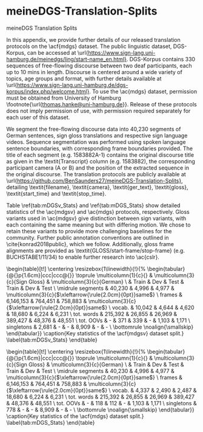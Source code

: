 # meineDGS-Translation-Splits
meineDGS Translation Splits


In this appendix, we provide further details of our released translation protocols on the \acf{mdgs} dataset. The public linguistic dataset, DGS-Korpus, can be accessed at \url{https://www.sign-lang.uni-hamburg.de/meinedgs/ling/start-name_en.html}. DGS-Korpus contains 330 sequences of free-flowing discourse between two deaf participants, each up to 10 mins in length. Discourse is centered around a wide variety of topics, age groups and format, with further details available at \url{https://www.sign-lang.uni-hamburg.de/dgs-korpus/index.php/welcome.html}. To use the \ac{mdgs} dataset, permission must be obtained from University of Hamburg \footnote{\url{thomas.hanke@uni-hamburg.de}}. Release of these protocols does not imply permission of use, with permission required separately for each user of this dataset.

 We segment the free-flowing discourse data into 40,230 segments of German sentences, sign gloss translations and respective sign language videos. Sequence segmentation was performed using spoken language sentence boundaries, with corresponding frame boundaries provided. The title of each segment (e.g. 1583882A-1) contains the original discourse title as given in the \textit{Transcript} column (e.g. 1583882), the corresponding participant camera (A or B) and the position of the extracted sequence in the original discourse. The translation protocols are publicly available at \url{https://github.com/BenSaunders27/meineDGS-Translation-Splits}, detailing \textit{filename}, \textit{camera}, \textit{ger\_text}, \textit{gloss}, \textit{start\_time} and \textit{stop\_time}.


Table \ref{tab:mDGSv_Stats} and \ref{tab:mDGS_Stats} show detailed statistics of the \ac{mdgsv} and \ac{mdgs} protocols, respectively. Gloss variants used in \ac{mdgsv} give distinction between sign variants, with each containing the same meaning but with differing motion. We chose to retain these variants to provide more challenging baselines for the community. Further public annotation conventions are outlined in \cite{konrad2018public}, which we follow. Additionally, gloss frame alignments are provided as \textit{GLOSS/start-frame/stop-frame} (e.g. BUCHSTABE1/11/34) to enable further research into \ac{cslr}.


\begin{table}[t!]
\centering
\resizebox{1\linewidth}{!}{%
\begin{tabular}{@{}p{1.6cm}|ccc|ccc@{}}
\toprule
\multicolumn{1}{c}{} & \multicolumn{3}{c}{Sign Gloss} & \multicolumn{3}{c}{German} \\
           & Train   & Dev    & Test   & Train  & Dev   & Test  \\  \midrule
segments   & 40,230 &  4,996 & 4,977 & \multicolumn{3}{c}{$\xleftarrow{\rule{2.0cm}{0pt}}same$} \\
frames     & 6,146,153 & 764,451 & 758,883 & \multicolumn{3}{c}{$\xleftarrow{\rule{2.0cm}{0pt}}same$} \\
vocab.     & 10,042 & 4,644 & 4,620 & 18,680  & 6,224  & 6,231  \\
tot. words & 215,392 & 26,855 & 26,969 & 389,427 & 48,376 & 48,551 \\
tot. OOVs  & - & 371 & 339 & - & 1,103 & 1,171 \\
singletons & 2,681 & - & -  & 8,909 & - & - \\
\bottomrule
\noalign{\smallskip} 
\end{tabular}}
\caption{Key statistics of the \acf{mdgsv} dataset split.}
\label{tab:mDGSv_Stats}
\end{table}

\begin{table}[t!]
\centering
\resizebox{1\linewidth}{!}{%
\begin{tabular}{@{}p{1.6cm}|ccc|ccc@{}}
\toprule
\multicolumn{1}{c}{} & \multicolumn{3}{c}{Sign Gloss} & \multicolumn{3}{c}{German} \\
           & Train   & Dev    & Test   & Train  & Dev   & Test  \\  \midrule
segments   & 40,230 &  4,996 & 4,977 & \multicolumn{3}{c}{$\xleftarrow{\rule{2.0cm}{0pt}}same$} \\
frames     & 6,146,153 & 764,451 & 758,883 & \multicolumn{3}{c}{$\xleftarrow{\rule{2.0cm}{0pt}}same$} \\
vocab.     & 4,337 & 2,490 & 2,487 & 18,680  & 6,224  & 6,231  \\
tot. words & 215,392 & 26,855 & 26,969 & 389,427 & 48,376 & 48,551 \\
tot. OOVs  & - & 118 & 112 & - & 1,103 & 1,171 \\
singletons & 778 & - & -  & 8,909 & - & - \\
\bottomrule
\noalign{\smallskip} 
\end{tabular}}
\caption{Key statistics of the \acf{mdgs} dataset split.}
\label{tab:mDGS_Stats}
\end{table}
